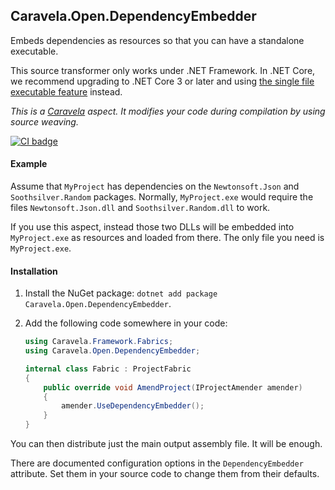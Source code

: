 ## Caravela.Open.DependencyEmbedder

Embeds dependencies as resources so that you can have a standalone executable.

This source transformer only works under .NET Framework. In .NET Core, we recommend upgrading to .NET Core 3 or later
and using [the single file executable feature](https://docs.microsoft.com/en-us/dotnet/core/deploying/single-file)
instead.

*This is a [Caravela](https://github.com/postsharp/Caravela) aspect. It modifies your code during compilation by using
source weaving.*

[![CI badge](https://github.com/postsharp/Caravela.Open.DependencyEmbedder/workflows/Full%20Pipeline/badge.svg)](https://github.com/postsharp/Caravela.Open.DependencyEmbedder/actions?query=workflow%3A%22Full+Pipeline%22)

#### Example

Assume that `MyProject` has dependencies on the `Newtonsoft.Json` and `Soothsilver.Random` packages. Normally, `MyProject.exe` would require the files `Newtonsoft.Json.dll` and `Soothsilver.Random.dll` to work.

If you use this aspect, instead those two DLLs will be embedded into `MyProject.exe` as resources and loaded from there. The only file you need is `MyProject.exe`.

#### Installation

1. Install the NuGet package: `dotnet add package Caravela.Open.DependencyEmbedder`.
2. Add the following code somewhere in your code:

    ```cs
    using Caravela.Framework.Fabrics;
    using Caravela.Open.DependencyEmbedder;
    
    internal class Fabric : ProjectFabric
    {
        public override void AmendProject(IProjectAmender amender)
        {
            amender.UseDependencyEmbedder();
        }
    }
    ```

You can then distribute just the main output assembly file. It will be enough.

There are documented configuration options in the `DependencyEmbedder` attribute. Set them in your source code to change them from their defaults.